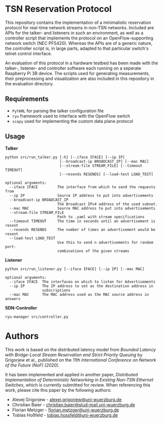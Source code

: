 # TSN Reservation Protocol

This repository contains the implementation of a minimalistic reservation protocol for real-time network streams in non-TSN networks.
Included are APIs for the talker- and listeners in such an environment, as well as a controller script that implements the protocol on an OpenFlow-supporting network switch (NEC PF5420).
Whereas the APIs are of a generic nature, the controller script is, in large parts, adapted to that particular switch's telnet control interface.

An evaluation of this protocol in a hardware testbed has been made with the talker-, listener- and controller software each running on a seperate Raspberry Pi 3B device.
The scripts used for generating measurements, their preprocessing and visualization are also included in this repository in the evaluation directory.

## Requirements

+ `PyYAML` for parsing the talker configuration file
+ `ryu` framework used to interface with the OpenFlow switch
+ `scapy` used for implementing the custom data plane protocol

## Usage

__Talker__

```
python src/run_talker.py [-h] [--iface IFACE] [--ip IP]
                         [--broadcast-ip BROADCAST_IP] [--mac MAC]
                         [--stream-file STREAM_FILE] [--timeout TIMEOUT]
                         [--resends RESENDS] [--load-test LOAD_TEST]

optional arguments:
  --iface IFACE         The interface from which to send the requests from
  --ip IP               Source IP address to put into advertisements
  --broadcast-ip BROADCAST_IP
                        The Broadcast IPv4 address of the used subnet.
  --mac MAC             Source MAC address to put into advertisements
  --stream-file STREAM_FILE
                        Path to .yaml with stream specifications
  --timeout TIMEOUT     The time in seconds until an advertisement is resent
  --resends RESENDS     The number of times an advertisement would be resent
  --load-test LOAD_TEST
                        Use this to send n advertisements for random port-
                        combinations of the given streams
```

__Listener__

```
python src/run_listener.py [--iface IFACE] [--ip IP] [--mac MAC]

optional arguments:
  --iface IFACE  The interfaceo on which to listen for Advertisements
  --ip IP        The IP address to set as the destination address in
                 subscriptions
  --mac MAC      The MAC address used as the MAC source address in answers
```

__SDN-Controller__


```
ryu-manager src/controller.py
```

# Authors

This work is based on the distributed latency model from _Bounded Latency with Bridge-Local Stream Reservation and Strict Priority Queuing_ by Grigorjew et al., published on the _11th International Conference on Network of the Future (NoF) (2020)_.

It has been implemented and applied in another paper, _Distributed Implementation of Deterministic Networking in Existing Non-TSN Ethernet Switches_, which is currently submitted for review. When referencing this work, please cite this paper by the following authors:

* Alexej Grigorjew - alexej.grigorjew@uni-wuerzburg.de
* Christian Baier - christian.baier@stud-mail.uni-wuerzburg.de
* Florian Metzger - florian.metzger@uni-wuerzburg.de
* Tobias Hoßfeld - tobias.hossfeld@uni-wuerzburg.de
